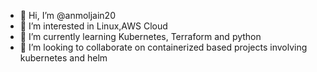 - 👋 Hi, I’m @anmoljain20
- 👀 I’m interested in Linux,AWS Cloud
- 🌱 I’m currently learning Kubernetes, Terraform and python
- 💞️ I’m looking to collaborate on containerized based projects involving kubernetes and helm

<!---
anmoljain20/anmoljain20 is a ✨ special ✨ repository because its `README.md` (this file) appears on your GitHub profile.
You can click the Preview link to take a look at your changes.
--->
